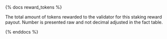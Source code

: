 {% docs reward_tokens %}

The total amount of tokens rewarded to the validator for this staking reward payout. Number is presented raw and not decimal adjusted in the fact table.

{% enddocs %}
